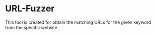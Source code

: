 # URL-Fuzzer
This tool is created for obtain the matching URLs for the given keyword from the specific website
